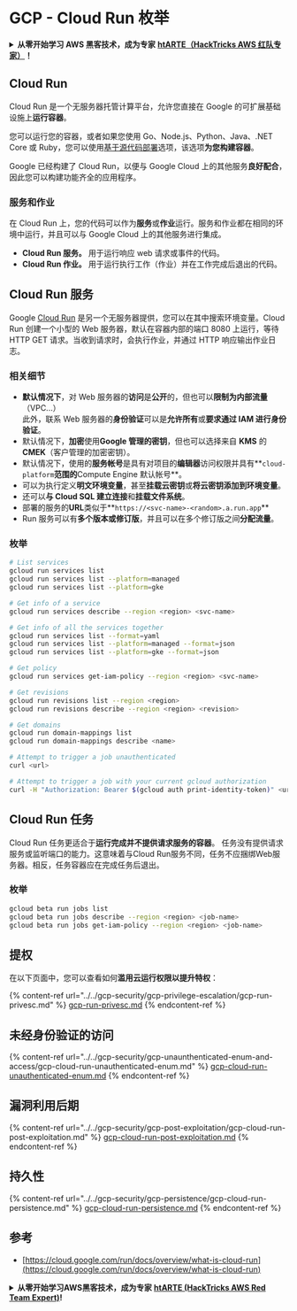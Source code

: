 # GCP - Cloud Run 枚举

<details>

<summary><strong>从零开始学习 AWS 黑客技术，成为专家</strong> <a href="https://training.hacktricks.xyz/courses/arte"><strong>htARTE（HackTricks AWS 红队专家）</strong></a><strong>！</strong></summary>

支持 HackTricks 的其他方式：

* 如果您想在 HackTricks 中看到您的**公司广告**或**下载 PDF 版本的 HackTricks**，请查看[**订阅计划**](https://github.com/sponsors/carlospolop)!
* 获取[**官方 PEASS & HackTricks 商品**](https://peass.creator-spring.com)
* 探索[**PEASS 家族**](https://opensea.io/collection/the-peass-family)，我们的独家[**NFT**](https://opensea.io/collection/the-peass-family)收藏品
* **加入** 💬 [**Discord 群组**](https://discord.gg/hRep4RUj7f) 或 [**电报群组**](https://t.me/peass) 或在 **Twitter** 🐦 [**@hacktricks_live**](https://twitter.com/hacktricks_live)** 上关注我们**。
* 通过向 [**HackTricks**](https://github.com/carlospolop/hacktricks) 和 [**HackTricks Cloud**](https://github.com/carlospolop/hacktricks-cloud) github 仓库提交 PR 来分享您的黑客技巧。

</details>

## Cloud Run <a href="#reviewing-cloud-run-configurations" id="reviewing-cloud-run-configurations"></a>

Cloud Run 是一个无服务器托管计算平台，允许您直接在 Google 的可扩展基础设施上**运行容器**。

您可以运行您的容器，或者如果您使用 Go、Node.js、Python、Java、.NET Core 或 Ruby，您可以使用[基于源代码部署](https://cloud.google.com/run/docs/deploying-source-code)选项，该选项**为您构建容器**。

Google 已经构建了 Cloud Run，以便与 Google Cloud 上的其他服务**良好配合**，因此您可以构建功能齐全的应用程序。

### 服务和作业 <a href="#services-and-jobs" id="services-and-jobs"></a>

在 Cloud Run 上，您的代码可以作为**服务**或**作业**运行。服务和作业都在相同的环境中运行，并且可以与 Google Cloud 上的其他服务进行集成。

* **Cloud Run 服务。** 用于运行响应 web 请求或事件的代码。
* **Cloud Run 作业。** 用于运行执行工作（作业）并在工作完成后退出的代码。

## Cloud Run 服务

Google [Cloud Run](https://cloud.google.com/run) 是另一个无服务器提供，您可以在其中搜索环境变量。Cloud Run 创建一个小型的 Web 服务器，默认在容器内部的端口 8080 上运行，等待 HTTP GET 请求。当收到请求时，会执行作业，并通过 HTTP 响应输出作业日志。

### 相关细节

* **默认情况下**，对 Web 服务器的**访问**是**公开**的，但也可以**限制为内部流量**（VPC...）\
此外，联系 Web 服务器的**身份验证**可以是**允许所有**或**要求通过 IAM 进行身份验证**。
* 默认情况下，**加密**使用**Google 管理的密钥**，但也可以选择来自 **KMS** 的**CMEK**（客户管理的加密密钥）。
* 默认情况下，使用的**服务帐号**是具有对项目的**编辑器**访问权限并具有**`cloud-platform`**范围的**Compute Engine 默认帐号**。
* 可以为执行定义**明文环境变量**，甚至**挂载云密钥**或**将云密钥添加到环境变量**。
* 还可以**与 Cloud SQL 建立连接**和**挂载文件系统**。
* 部署的服务的**URL**类似于**`https://<svc-name>-<random>.a.run.app`**
* Run 服务可以有**多个版本或修订版**，并且可以在多个修订版之间**分配流量**。

### 枚举
```bash
# List services
gcloud run services list
gcloud run services list --platform=managed
gcloud run services list --platform=gke

# Get info of a service
gcloud run services describe --region <region> <svc-name>

# Get info of all the services together
gcloud run services list --format=yaml
gcloud run services list --platform=managed --format=json
gcloud run services list --platform=gke --format=json

# Get policy
gcloud run services get-iam-policy --region <region> <svc-name>

# Get revisions
gcloud run revisions list --region <region>
gcloud run revisions describe --region <region> <revision>

# Get domains
gcloud run domain-mappings list
gcloud run domain-mappings describe <name>

# Attempt to trigger a job unauthenticated
curl <url>

# Attempt to trigger a job with your current gcloud authorization
curl -H "Authorization: Bearer $(gcloud auth print-identity-token)" <url>
```
## Cloud Run 任务

Cloud Run 任务更适合于**运行完成并不提供请求服务的容器**。 任务没有提供请求服务或监听端口的能力。这意味着与Cloud Run服务不同，任务不应捆绑Web服务器。相反，任务容器应在完成任务后退出。

### 枚举
```bash
gcloud beta run jobs list
gcloud beta run jobs describe --region <region> <job-name>
gcloud beta run jobs get-iam-policy --region <region> <job-name>
```
## 提权

在以下页面中，您可以查看如何**滥用云运行权限以提升特权**：

{% content-ref url="../../gcp-security/gcp-privilege-escalation/gcp-run-privesc.md" %}
[gcp-run-privesc.md](../../gcp-security/gcp-privilege-escalation/gcp-run-privesc.md)
{% endcontent-ref %}

## 未经身份验证的访问

{% content-ref url="../../gcp-security/gcp-unaunthenticated-enum-and-access/gcp-cloud-run-unauthenticated-enum.md" %}
[gcp-cloud-run-unauthenticated-enum.md](../../gcp-security/gcp-unaunthenticated-enum-and-access/gcp-cloud-run-unauthenticated-enum.md)
{% endcontent-ref %}

## 漏洞利用后期

{% content-ref url="../../gcp-security/gcp-post-exploitation/gcp-cloud-run-post-exploitation.md" %}
[gcp-cloud-run-post-exploitation.md](../../gcp-security/gcp-post-exploitation/gcp-cloud-run-post-exploitation.md)
{% endcontent-ref %}

## 持久性

{% content-ref url="../../gcp-security/gcp-persistence/gcp-cloud-run-persistence.md" %}
[gcp-cloud-run-persistence.md](../../gcp-security/gcp-persistence/gcp-cloud-run-persistence.md)
{% endcontent-ref %}

## 参考

* [https://cloud.google.com/run/docs/overview/what-is-cloud-run](https://cloud.google.com/run/docs/overview/what-is-cloud-run)

<details>

<summary><strong>从零开始学习AWS黑客技术，成为专家</strong> <a href="https://training.hacktricks.xyz/courses/arte"><strong>htARTE (HackTricks AWS Red Team Expert)</strong></a><strong>!</strong></summary>

支持HackTricks的其他方式：

* 如果您想看到您的**公司在HackTricks中做广告**或**下载PDF格式的HackTricks**，请查看[**订阅计划**](https://github.com/sponsors/carlospolop)!
* 获取[**官方PEASS & HackTricks周边产品**](https://peass.creator-spring.com)
* 发现[**PEASS家族**](https://opensea.io/collection/the-peass-family)，我们的独家[**NFTs**](https://opensea.io/collection/the-peass-family)收藏品
* **加入** 💬 [**Discord群**](https://discord.gg/hRep4RUj7f) 或 [**电报群**](https://t.me/peass) 或 **关注**我们的**Twitter** 🐦 [**@hacktricks_live**](https://twitter.com/hacktricks_live)**.**
* 通过向[**HackTricks**](https://github.com/carlospolop/hacktricks)和[**HackTricks Cloud**](https://github.com/carlospolop/hacktricks-cloud) github仓库提交PR来分享您的黑客技巧。

</details>
